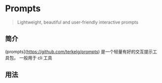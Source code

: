 # Prompts

> Lightweight, beautiful and user-friendly interactive prompts

## 简介

(prompts](https://github.com/terkelg/prompts) 是一个轻量有好的交互提示工具包， 一般用于 cli 工具


## 用法